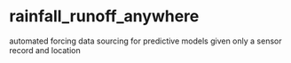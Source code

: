 # rainfall_runoff_anywhere
 automated forcing data sourcing for predictive models given only a sensor record and location

